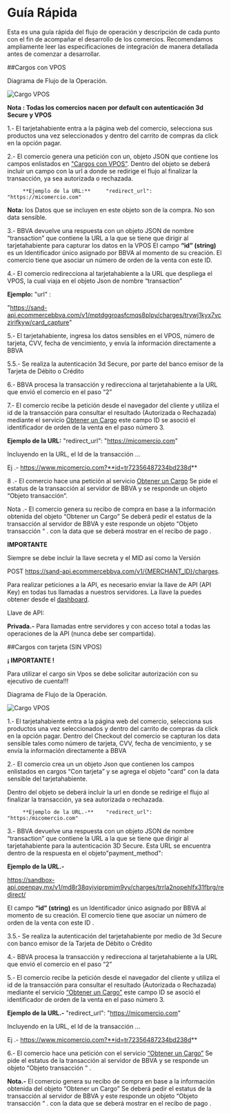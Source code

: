 # Guía Rápida


Esta es una guía rápida del flujo de operación y descripción de cada  punto con el fin de acompañar el desarrollo de los comercios.
Recomendamos ampliamente  leer las especificaciones de integración de  manera detallada antes de comenzar a desarrollar.


##Cargos con VPOS

Diagrama de Flujo de la Operación.

![Cargo VPOS](images/charge-vpos.png)

**Nota : Todas los comercios nacen por default con autenticación 3d Secure y VPOS**

1.- El tarjetahabiente entra a la página web del comercio,  selecciona sus productos una vez seleccionados y dentro del carrito de compras  da click en la opción pagar.

2.-  El comercio genera una petición con un, objeto JSON que contiene los campos enlistados en ["Cargos con VPOS"](#con-vpos). Dentro del objeto  se deberá incluir un campo con la url a donde se redirige el flujo al finalizar la transacción, ya sea autorizada o rechazada.

         **Ejemplo de la URL:**  	"redirect_url": "https://micomercio.com"

  **Nota:** los Datos que se incluyen en este objeto son de la compra. No son data sensible.


3.-  BBVA  devuelve una respuesta con un objeto JSON de nombre “transaction” que contiene la URL a la que se tiene que dirigir al tarjetahabiente para capturar los datos en la VPOS El campo **“id” (string)** es un Identificador único asignado por BBVA al momento de su creación.  El comercio tiene que asociar un número de orden de la venta con este ID.

4.- El comercio redirecciona al tarjetahabiente a la URL que despliega el VPOS, la cual viaja en el objeto Json de nombre “transaction”

**Ejemplo:** "url" :

"https://sand-api.ecommercebbva.com/v1/mptdggroasfcmqs8plpy/charges/trywj1kyx7vczirifkyw/card_capture"

5.- El tarjetahabiente, ingresa los datos sensibles en el VPOS, número de tarjeta, CVV, fecha de vencimiento, y envía la información directamente a BBVA  

5.5.- Se realiza la autenticación 3d Secure, por parte del banco emisor de la Tarjeta de Débito o Crédito

6.- BBVA procesa la transacción y redirecciona al tarjetahabiente a la URL que envió el comercio en el paso “2”         

7.- El comercio recibe la petición desde el navegador del cliente y utiliza el id de la transacción para consultar el resultado (Autorizada o Rechazada) mediante el servicio [Obtener un Cargo](#obtener-un-cargo) este campo ID  se asoció el identificador de orden de la venta  en el paso número 3.

 **Ejemplo de la URL:**  "redirect_url": "https://micomercio.com"

Incluyendo en la URL, el Id de la transacción ...

 Ej .- https://www.micomercio.com?**id=tr72356487234bd238d**


 8 .-  El comercio hace una petición al servicio [Obtener un Cargo](#obtener-un-cargo)  Se pide el estatus de la transacción al servidor de BBVA  y se responde un objeto  “Objeto transacción“.

Nota .-   El comercio genera su recibo de compra en base a la información obtenida del  objeto “Obtener un Cargo”
Se  deberá pedir el estatus de la transacción al servidor de BBVA  y este responde un objeto  “Objeto transacción “ . con la data que se deberá mostrar en el recibo de pago .




**IMPORTANTE**

Siempre se debe incluir la llave secreta y el MID así como la Versión

POST https://sand-api.ecommercebbva.com/v1/{MERCHANT_ID}/charges.

Para realizar peticiones a la API, es necesario enviar la llave de API (API Key) en todas tus llamadas a nuestros servidores. ​La llave la puedes obtener desde el [dashboard](https://sand-portal.ecommercebbva.com).

Llave de API:

**Privada.-** Para llamadas entre servidores y con acceso total a todas las operaciones de la API (nunca debe ser compartida).



##Cargos con tarjeta (SIN VPOS)

**¡ IMPORTANTE !**

Para utilizar el cargo sin Vpos se debe solicitar autorización con su ejecutivo de cuenta!!!


Diagrama de Flujo de la Operación.

![Cargo VPOS](images/charge-custom-form.png)


1.- El tarjetahabiente entra a la página web del comercio, selecciona sus productos una vez seleccionados y dentro del carrito de compras da click en la opción pagar.
Dentro del Checkout del comercio se capturan los data sensible tales como número de tarjeta, CVV, fecha de vencimiento, y se envía la información directamente a BBVA  

2.- El comercio crea un  un objeto Json que contienen los campos enlistados en cargos  “Con tarjeta” y se agrega el objeto "card" con la data sensible del tarjetahabiente.

 Dentro del objeto se deberá incluir  la url en donde se redirige el flujo al finalizar la transacción, ya sea autorizada o rechazada.

         **Ejemplo de la URL.-**  	"redirect_url": "https:/micomercio.com"

3.-  BBVA  devuelve una respuesta con un objeto JSON de nombre “transaction” que contiene la URL a la que se tiene que dirigir al tarjetahabiente para la autenticación 3D Secure.
Esta URL se encuentra  dentro de la respuesta en el objeto"payment_method":

**Ejemplo de la URL.-**  

https://sandbox-api.openpay.mx/v1/md8r38qyiyiprpmim9yy/charges/trrla2nopehlfx31fbrg/redirect/

 El campo **“id” (string)** es un Identificador único asignado por BBVA al momento de su creación.  El comercio tiene que asociar un número de orden de la venta con este ID .

3.5.- Se realiza la autenticación del tarjetahabiente  por medio de 3d Secure con banco emisor de la Tarjeta de Débito o Crédito

4.-  BBVA procesa la transacción y  redirecciona al tarjetahabiente a la URL que envió el comercio en el paso “2”         

5.- El comercio recibe la petición desde el navegador del cliente y utiliza el id de la transacción para consultar el resultado (Autorizada o Rechazada) mediante el servicio [“Obtener un Cargo”](#obtener-un-cargo) este campo ID  se asoció el identificador de orden de la venta  en el paso número 3.

 **Ejemplo de la URL.-**  "redirect_url": "https://micomercio.com"

 Incluyendo en la URL, el Id de la transacción ...

 Ej .- https://www.micomercio.com?**id=tr72356487234bd238d**

 6.- El comercio hace una petición con el servicio [“Obtener un Cargo”](#obtener-un-cargo) Se pide el estatus de la transacción al servidor de BBVA  y se responde un objeto  “Objeto transacción “ .

**Nota.-**   El comercio genera su recibo de compra en base a la información obtenida del  objeto “Obtener un Cargo”
Se  deberá pedir el estatus de la transacción al servidor de BBVA  y este responde un objeto  “Objeto transacción “ . con la data que se deberá mostrar en el recibo de pago .
